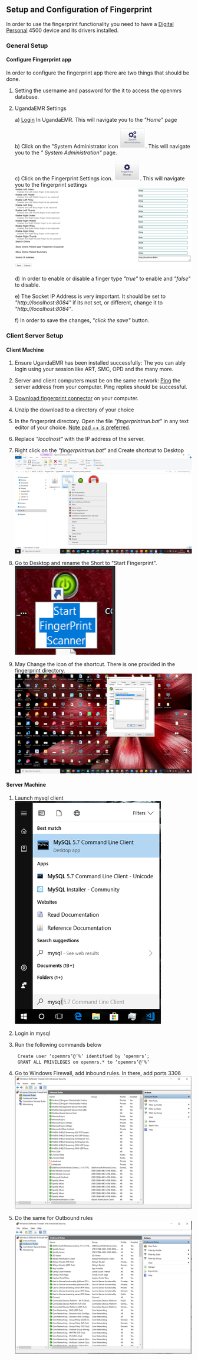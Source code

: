 ## Setup and Configuration of Fingerprint
In order to use the fingerprint functionality you need to have a [Digital Personal](https://www.neurotechnology.com/fingerprint-scanner-digitalpersona-u-are-u-4500.html) 4500 device and its drivers installed.
### General Setup
#### Configure Fingerprint app
In order to configure the fingerprint app there are two things that should be done. 
 1. Setting the username and password for the it to access the openmrs database. 
 2. UgandaEMR  Settings
     
       a) [Login](../login.md) In UgandaEMR. This will navigate you to the _"Home"_ page
       
       b) Click on the "System Administrator icon ![System Admin icon](../images/system_admin_icon.png). This will navigate you to the _" System Administration"_ page. 
       
       c) Click on the Fingerprint Settings icon. ![Fingerprint Settings icon](../images/fingerprint_settings_icon.png). This will navigate you to the fingerprint settings
       ![Fingerprint Settings Page](../images/fingerprint_setting_page.png)
       
       d) In order to enable or disable a finger type _"true"_ to enable and _"false"_ to disable. 
       
       e) The Socket IP Address is very important. It should be set to _"http://localhost:8084"_ if its not set, or different, change it to _"http://localhost:8084"_.
       
       f) In order to save the changes, _"click the save"_ button. 
      

### Client Server Setup

#### Client Machine
1. Ensure UgandaEMR has been installed successfully: The you can ably login using your session like ART, SMC, OPD and the many more.

2. Server and client computers must be on the same network: [Ping](https://www.howtogeek.com/355664/how-to-use-ping-to-test-your-network/) the server address from your computer. Ping replies should be successful.

3. [Download fingerprint connector](https://sourceforge.net/projects/ugandaemr/files/Others/fingerprint%20connector.zip/download) on your computer. 

4. Unzip the download to a directory of your choice 

5. In the fingerprint directory. Open the file _"fingerprintrun.bat"_ in any text editor of your choice. [Note pad ++ is preferred](https://notepad-plus-plus.org/).

6. Replace _"localhost"_ with the IP address of the server.

7.  Right click on the  _"fingerprintrun.bat"_ and Create shortcut to Desktop
![Right Click on fingerprintrun.bat](../images/send_icon_to_desktop.png)

8. Go to Desktop and rename the Short to "Start Fingerprint". 
![Rename icon sent to desktop](../images/rename_fingerprint_icon.png)

9. May Change the icon of the shortcut. There is one provided in the fingerprint directory.
![Rename icon sent to desktop](../images/change_icon_fingerprint.png)
#### Server Machine
1. Launch mysql client
![Launch mysql client](../images/launch_mysql_client.png)
2. Login in mysql
3. Run the following commands below

        Create user ‘openmrs’@’%’ identified by ‘openmrs’;
        GRANT ALL PRIVILEGES on openmrs.* to ‘openmrs’@’%’
4. Go to Windows Firewall, add inbound rules. In there, add ports 3306
![Inbound Rules](../images/inbound_rule_snapshot.png)
5. Do the same for Outbound rules
![Inbound Rules](../images/outbound_rule_snapshot.png)



